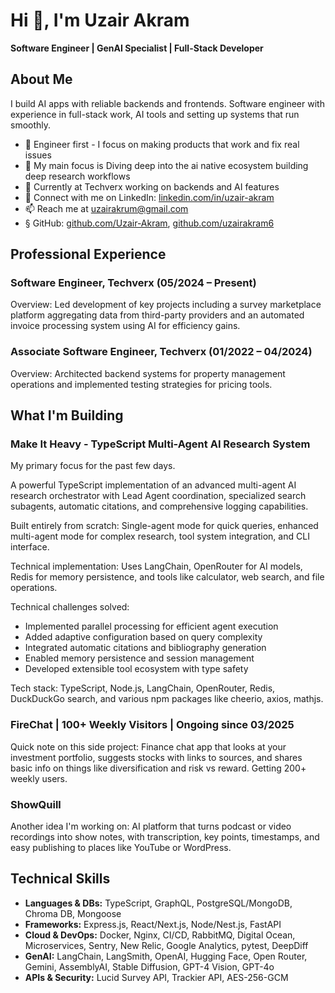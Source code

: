 # Hi 👋, I'm Uzair Akram
**Software Engineer | GenAI Specialist | Full-Stack Developer**

## About Me
I build AI apps with reliable backends and frontends. Software engineer with experience in full-stack work, AI tools and setting up systems that run smoothly.

- 🔨 Engineer first - I focus on making products that work and fix real issues
- 🔭 My main focus is Diving deep into the ai native ecosystem building deep research workflows
- 💼 Currently at Techverx working on backends and AI features
- 📝 Connect with me on LinkedIn: [linkedin.com/in/uzair-akram](https://www.linkedin.com/in/uzair-akrum)
- 📫 Reach me at uzairakrum@gmail.com
- § GitHub: [github.com/Uzair-Akram](https://github.com/Uzair-Akram), [github.com/uzairakram6](https://github.com/uzairakram6)


## Professional Experience
### Software Engineer, Techverx (05/2024 – Present)
Overview: Led development of key projects including a survey marketplace platform aggregating data from third-party providers and an automated invoice processing system using AI for efficiency gains.

### Associate Software Engineer, Techverx (01/2022 – 04/2024)
Overview: Architected backend systems for property management operations and implemented testing strategies for pricing tools.

## What I'm Building
### Make It Heavy - TypeScript Multi-Agent AI Research System
My primary focus for the past few days.

A powerful TypeScript implementation of an advanced multi-agent AI research orchestrator with Lead Agent coordination, specialized search subagents, automatic citations, and comprehensive logging capabilities.

Built entirely from scratch: Single-agent mode for quick queries, enhanced multi-agent mode for complex research, tool system integration, and CLI interface.

Technical implementation: Uses LangChain, OpenRouter for AI models, Redis for memory persistence, and tools like calculator, web search, and file operations.

Technical challenges solved:
- Implemented parallel processing for efficient agent execution
- Added adaptive configuration based on query complexity
- Integrated automatic citations and bibliography generation
- Enabled memory persistence and session management
- Developed extensible tool ecosystem with type safety

Tech stack: TypeScript, Node.js, LangChain, OpenRouter, Redis, DuckDuckGo search, and various npm packages like cheerio, axios, mathjs.

### FireChat | 100+ Weekly Visitors | Ongoing since 03/2025
Quick note on this side project: Finance chat app that looks at your investment portfolio, suggests stocks with links to sources, and shares basic info on things like diversification and risk vs reward. Getting 200+ weekly users.

### ShowQuill
Another idea I'm working on: AI platform that turns podcast or video recordings into show notes, with transcription, key points, timestamps, and easy publishing to places like YouTube or WordPress.

## Technical Skills
- **Languages & DBs:** TypeScript, GraphQL, PostgreSQL/MongoDB, Chroma DB, Mongoose
- **Frameworks:** Express.js, React/Next.js, Node/Nest.js, FastAPI
- **Cloud & DevOps:** Docker, Nginx, CI/CD, RabbitMQ, Digital Ocean, Microservices, Sentry, New Relic, Google Analytics, pytest, DeepDiff
- **GenAI:** LangChain, LangSmith, OpenAI, Hugging Face, Open Router, Gemini, AssemblyAI, Stable Diffusion, GPT-4 Vision, GPT-4o
- **APIs & Security:** Lucid Survey API, Trackier API, AES-256-GCM
